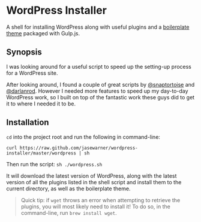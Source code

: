 # WordPress Installer

A shell for installing WordPress along with useful plugins and a <a href="https://github.com/jasewarner/gulp-wordpress">boilerplate theme</a> packaged with Gulp.js.

## Synopsis

I was looking around for a useful script to speed up the setting-up process for a WordPress site.

After looking around, I found a couple of great scripts by <a href="https://github.com/snaptortoise/wordpress-quick-install">@snaptortoise</a> and <a href="https://github.com/darlanrod/wordpress-shell-script-install/blob/master/wp.sh">@darlanrod</a>.
However I needed more features to speed up my day-to-day WordPress work, so I built on top of the fantastic work these guys did to get it to where I needed it to be.

## Installation

`cd` into the project root and run the following in command-line:

`curl https://raw.github.com/jasewarner/wordpress-installer/master/wordpress | sh`

Then run the script: `sh ./wordpress.sh`

It will download the latest version of WordPress, along with the latest version of all the plugins listed in the shell script and install them to the current directory, as well as the boilerplate theme.

> Quick tip: if `wget` throws an error when attempting to retrieve the plugins, you will most likely need to install it! To do so, in the command-line, run `brew install wget`. 
